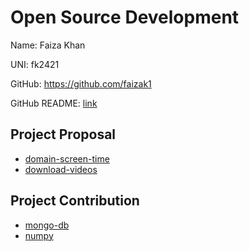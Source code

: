 # Open Source Development
Name: Faiza Khan

UNI: fk2421

GitHub: https://github.com/faizak1 

GitHub README: [link](https://github.com/faizak1/faizak1/blob/main/README.md)

## Project Proposal 

- [domain-screen-time](./projects/javascript/domain-screen-time.md)
- [download-videos](./projects/javascript/download-videos.md)

## Project Contribution

- [mongo-db](./projects/javascript/mongo-db.md)
- [numpy](./projects/python/numpy.md)
